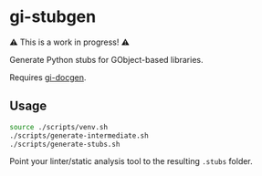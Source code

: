 # gi-stubgen

⚠️ This is a work in progress! ⚠️

Generate Python stubs for GObject-based libraries.

Requires [gi-docgen](https://gitlab.gnome.org/GNOME/gi-docgen).

## Usage

```bash
source ./scripts/venv.sh
./scripts/generate-intermediate.sh
./scripts/generate-stubs.sh
```

Point your linter/static analysis tool to the resulting `.stubs` folder.
